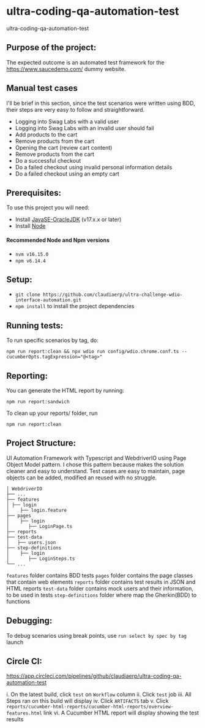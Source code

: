 # ultra-coding-qa-automation-test
ultra-coding-qa-automation-test

## Purpose of the project:
The expected outcome is an automated test framework for the https://www.saucedemo.com/ dummy website.

## Manual test cases
I'll be brief in this section, since the test scenarios were written using BDD, their steps are very easy to follow and straightforward. 

* Logging into Swag Labs with a valid user
* Logging into Swag Labs with an invalid user should fail
* Add products to the cart
* Remove products from the cart
* Opening the cart (review cart content)
* Remove products from the cart
* Do a successful checkout
* Do a failed checkout using invalid personal information details
* Do a failed checkout using an empty cart

## Prerequisites:
To use this project you will need:
* Install [JavaSE-OracleJDK](https://www.oracle.com/java/technologies/javase-downloads.html) (v17.x.x or later)
* Install [Node](http://nodejs.org) 

#### Recommended Node and Npm versions
* ```nvm v16.15.0```
* ```npm v6.14.4```

## Setup:
* `git clone https://github.com/claudiaerp/ultra-challenge-wdio-interface-automation.git`
* `npm install` to install the project dependencies

## Running tests:
To run specific scenarios by tag, do:
```
npm run report:clean && npx wdio run config/wdio.chrome.conf.ts --cucumberOpts.tagExpression="@<tag>"
```

## Reporting:
You can generate the HTML report by running:
```
npm run report:sandwich
```

To clean up your reports/ folder, run
```
npm run report:clean
```

## Project Structure:
UI Automation Framework with Typescript and WebdriverIO using Page Object Model pattern. I chose this pattern because makes the solution cleaner and easy to understand. Test cases are easy to maintain, page objects can be added, modified an reused with no struggle.

```
│ WebdriverIO
├── ...
├── features
│ ├── login
│    ├── login.feature
├── pages
│    ├── login
│       ├── LoginPage.ts
├── reports
├── test-data
│   ├── users.json
├── step-definitions
│    ├── login
│       ├── LoginSteps.ts
└── ...
```

 `features` folder contains BDD tests
 `pages` folder contains the page classes that contain web elements
 `reports` folder contains test results in JSON and HTML reports
 `test-data` folder contains mock users and their information, to be used in tests
 `step-definitions` folder where map the Gherkin(BDD) to functions
 
## Debugging:
To debug scenarios using break points, use `run select by spec by tag` launch

## Circle CI:
https://app.circleci.com/pipelines/github/claudiaerp/ultra-coding-qa-automation-test

i. On the latest build, click `test` on `Workflow` column
ii. Click `test` job
iii. All Steps ran on this build will display
iv. Click `ARTIFACTS` tab
v. Click `reports/cucumber-html-reports/cucumber-html-reports/overview-features.html` link
vi. A Cucumber HTML report will display showing the test results
